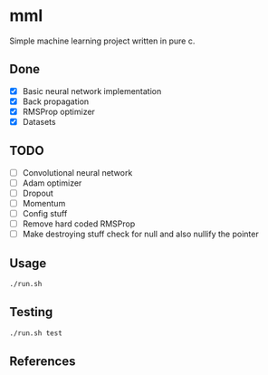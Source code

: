 # mml

Simple machine learning project written in pure c.

## Done

- [x] Basic neural network implementation
- [x] Back propagation
- [x] RMSProp optimizer
- [x] Datasets

## TODO

- [ ] Convolutional neural network
- [ ] Adam optimizer
- [ ] Dropout
- [ ] Momentum
- [ ] Config stuff
- [ ] Remove hard coded RMSProp
- [ ] Make destroying stuff check for null and also nullify the pointer

## Usage

```bash
./run.sh
```

## Testing

```bash
./run.sh test
```

## References
